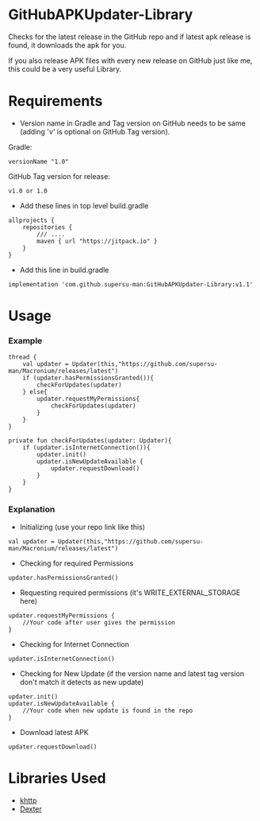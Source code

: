 # GitHubAPKUpdater-Library
Checks for the latest release in the GitHub repo and if latest apk release is found, it downloads the apk for you.

If you also release APK files with every new release on GitHub just like me, this could be a very useful Library.

# Requirements
- Version name in Gradle and Tag version on GitHub needs to be same (adding 'v' is optional on GitHub Tag version).

Gradle:
```
versionName "1.0"
```
GitHub Tag version for release:
```
v1.0 or 1.0
```
- Add these lines in top level build.gradle
```
allprojects {
    repositories {
        /// ....
        maven { url "https://jitpack.io" }
    }
}
```
- Add this line in build.gradle
```
implementation 'com.github.supersu-man:GitHubAPKUpdater-Library:v1.1'
```

# Usage
### Example
```
thread {
    val updater = Updater(this,"https://github.com/supersu-man/Macronium/releases/latest")
    if (updater.hasPermissionsGranted()){
        checkForUpdates(updater)
    } else{
        updater.requestMyPermissions{
            checkForUpdates(updater)
        }
    }
}
```
```
private fun checkForUpdates(updater: Updater){
    if (updater.isInternetConnection()){
        updater.init()
        updater.isNewUpdateAvailable {
            updater.requestDownload()
        }
    }
}
```
### Explanation
- Initializing (use your repo link like this)
```
val updater = Updater(this,"https://github.com/supersu-man/Macronium/releases/latest")
```
- Checking for required Permissions
```
updater.hasPermissionsGranted()
```
- Requesting required permissions (it's WRITE_EXTERNAL_STORAGE here)
```
updater.requestMyPermissions {
    //Your code after user gives the permission 
}
```
- Checking for Internet Connection
```
updater.isInternetConnection()
```
- Checking for New Update (if the version name and latest tag version don't match it detects as new update)
```
updater.init()
updater.isNewUpdateAvailable {
    //Your code when new update is found in the repo
}
```
- Download latest APK
```
updater.requestDownload()
```
# Libraries Used 
- [khttp](https://github.com/ascclemens/khttp#readme)
- [Dexter](https://github.com/Karumi/Dexter#readme)
